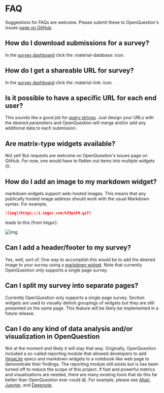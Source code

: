 # FAQ
Suggestions for FAQs are welcome. Please submit these to OpenQuestion's
issues [page on GitHub](https://github.com/Alcampopiano/OpenQuestion).

## How do I download submissions for a survey?
In the [survey dashboard](survey_dev.md#survey-dashboard) click
the :material-database: icon.

## How do I get a shareable URL for survey?
In the [survey dashboard](survey_dev.md#survey-dashboard) click
the :material-link: icon.

## Is it possible to have a specific URL for each end user?
This sounds like a good job for
[query strings](advanced.md#adding-data-to-submissions-using-query-strings).
Just design your URLs with the desired parameters and OpenQuestion
will merge and/or add any additional data to each submission.

## Are matrix-type widgets available?
Not yet! But requests are welcome on OpenQuestion's issues page on GitHub.
For now, one would have to flatten out items into multiple
widgets ☹️.

## How do I add an image to my markdown widget?
markdown widgets support web-hosted images. This means
that any publically hosted image address should work with the usual
Markdown syntax. For example,

```markdown
![img](https://i.imgur.com/kZ9piPH.gif)
```

leads to this (from Imgur):

![img](https://i.imgur.com/kZ9piPH.gif)

## Can I add a header/footer to my survey?
Yes, well, sort of. One way to accomplish this would be to add the desired image
to your survey using a [markdown widget](widgets.md#markdown). Note that
currently OpenQuestion only supports a single page survey.

## Can I split my survey into separate pages?
Currently OpenQuestion only supports a single page survey. Section widgets
are used to visually delimit groupings of widgets but they are still presented
on the same page. This feature will be likely be implemented in a future release.

## Can I do any kind of data analysis and/or visualization in OpenQuestion
Not at the moment and likely it will stay that way. Originally, OpenQuestion included a 
so-called reporting module that allowed developers to 
add [VegaLite](https://vega.github.io/vega-lite/) specs 
and markdown widgets to a notebook-like web page to demonstrate their
findings. The reporting module still exists 
but is has been turned off to reduce the scope of this project. 
If fast and powerful metrics and visualizations are needed, there are many existing 
tools that do this far better than OpenQuestion ever could 😃.
For example, please see [Altair](https://altair-viz.github.io/), 
[Jupyter](https://jupyterlab.readthedocs.io/en/stable/), and [Deepnote](https://deepnote.com/).
